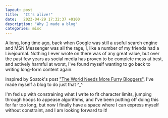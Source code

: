 ```yaml
---
layout: post
title:  "It's alive!"
date:   2023-04-29 17:32:37 +0100
description: "Why I made a blog"
categories: misc
---
```

A long, long time ago, back when Google was still a useful search engine and MSN Messenger was all the rage, I, like a
number of my friends had a Livejournal. Nothing I ever wrote on there was of any great value, but over the past few
years as social media has proven to be complete mess at best, and actively harmful at worst, I've found myself wanting
to go back to writing long-form content again.

Inspired by Soatok's post ["The World Needs More Furry Bloggers"](https://soatok.blog/2020/06/15/the-world-needs-more-furry-bloggers/),
I've made myself a blog to do just that ^_^

I'm fed up with constraining what I write to fit character limits, jumping through hoops to appease algorithms, and I've
been putting off doing this for far too long, but now I finally have a space where I can express myself without
constraint, and I am looking forward to it!
